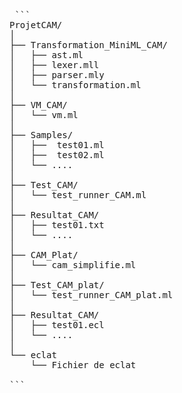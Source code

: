 <pre> ``` 
ProjetCAM/
│
├── Transformation_MiniML_CAM/
│   ├── ast.ml
│   ├── lexer.mll
│   ├── parser.mly
│   └── transformation.ml   
│    
├── VM_CAM/
│   └── vm.ml
│    
├── Samples/
│   ├──  test01.ml
│   ├──  test02.ml
│   └── ....
│    
├── Test_CAM/
│   └── test_runner_CAM.ml
│ 
├── Resultat_CAM/
│   ├── test01.txt
│   └── ....
│    
├── CAM_Plat/
│   └── cam_simplifie.ml
│ 
├── Test_CAM_plat/
│   └── test_runner_CAM_plat.ml  
│    
├── Resultat_CAM/
│   ├── test01.ecl
│   └── ....
│
└── eclat
    └── Fichier de eclat 
    
``` </pre>
